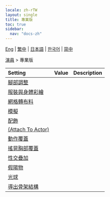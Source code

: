 ```yaml
---
locale: zh-rTW
layout: single
title: 專業版
toc: true
sidebar:
  nav: "docs-zh"
---
```

[Eng](/dancexr/menu/2025.4/actor/pro_tools) | [繁中](/tw/dancexr/menu/2025.4/actor/pro_tools) | [日本語](/jp/dancexr/menu/2025.4/actor/pro_tools) | [한국어](/kr/dancexr/menu/2025.4/actor/pro_tools) | [简中](/zh/dancexr/menu/2025.4/actor/pro_tools)

[演員](../menu#演員) > 專業版



| Setting | Value | Description |
| :--- | --- | :--- |
| [腳部調整](feet_adjustment) |
| [服裝與身體彩繪](outfit) |
| [網格轉布料](mesh_to_cloth) |
| [模擬](cloth_simulation) |
| [配飾](accessory) |
| [(Attach To Actor)](attach_to_actor) |
| [動作覆蓋](motion_override) |
| [搖晃胸部覆蓋](shake_boobs_overlay) |
| [性交疊加](sex_overlay) |
| [假陽物](dildo) |
| [光球](light_ball) |
| [導出骨架結構](export_bone_structure) |
